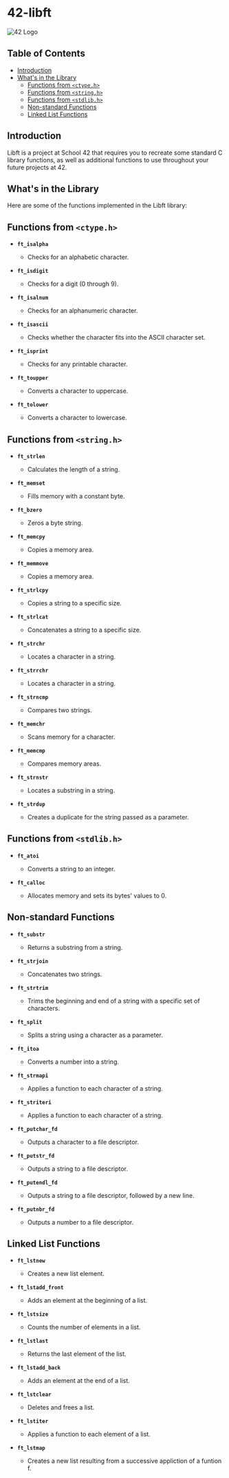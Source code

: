 # 42-libft

![42 Logo](https://www.42.us.org/wp-content/uploads/2019/02/42_logo_white.png)

## Table of Contents
- [Introduction](#introduction)
- [What's in the Library](#whats-in-the-library)
  - [Functions from `<ctype.h>`](#functions-from-ctypeh)
  - [Functions from `<string.h>`](#functions-from-stringh)
  - [Functions from `<stdlib.h>`](#functions-from-stdlibh)
  - [Non-standard Functions](#non-standard-functions)
  - [Linked List Functions](#linked-list-functions)

## Introduction

Libft is a project at School 42 that requires you to recreate some standard C library functions, as well as additional functions to use throughout your future projects at 42.

## What's in the Library

Here are some of the functions implemented in the Libft library:

## Functions from `<ctype.h>`

- **`ft_isalpha`**
  - Checks for an alphabetic character.

- **`ft_isdigit`**
  - Checks for a digit (0 through 9).

- **`ft_isalnum`**
  - Checks for an alphanumeric character.

- **`ft_isascii`**
  - Checks whether the character fits into the ASCII character set.

- **`ft_isprint`**
  - Checks for any printable character.

- **`ft_toupper`**
  - Converts a character to uppercase.

- **`ft_tolower`**
  - Converts a character to lowercase.

## Functions from `<string.h>`

- **`ft_strlen`**
  - Calculates the length of a string.

- **`ft_memset`**
  - Fills memory with a constant byte.

- **`ft_bzero`**
  - Zeros a byte string.

- **`ft_memcpy`**
  - Copies a memory area.

- **`ft_memmove`**
  - Copies a memory area.

- **`ft_strlcpy`**
  - Copies a string to a specific size.

- **`ft_strlcat`**
  - Concatenates a string to a specific size.

- **`ft_strchr`**
  - Locates a character in a string.

- **`ft_strrchr`**
  - Locates a character in a string.

- **`ft_strncmp`**
  - Compares two strings.

- **`ft_memchr`**
  - Scans memory for a character.

- **`ft_memcmp`**
  - Compares memory areas.

- **`ft_strnstr`**
  - Locates a substring in a string.

- **`ft_strdup`**
  - Creates a duplicate for the string passed as a parameter.

## Functions from `<stdlib.h>`

- **`ft_atoi`**
  - Converts a string to an integer.

- **`ft_calloc`**
  - Allocates memory and sets its bytes' values to 0.

## Non-standard Functions

- **`ft_substr`**
  - Returns a substring from a string.

- **`ft_strjoin`**
  - Concatenates two strings.

- **`ft_strtrim`**
  - Trims the beginning and end of a string with a specific set of characters.

- **`ft_split`**
  - Splits a string using a character as a parameter.

- **`ft_itoa`**
  - Converts a number into a string.

- **`ft_strmapi`**
  - Applies a function to each character of a string.

- **`ft_striteri`**
  - Applies a function to each character of a string.

- **`ft_putchar_fd`**
  - Outputs a character to a file descriptor.

- **`ft_putstr_fd`**
  - Outputs a string to a file descriptor.

- **`ft_putendl_fd`**
  - Outputs a string to a file descriptor, followed by a new line.

- **`ft_putnbr_fd`**
  - Outputs a number to a file descriptor.

## Linked List Functions

- **`ft_lstnew`**
  - Creates a new list element.

- **`ft_lstadd_front`**
  - Adds an element at the beginning of a list.

- **`ft_lstsize`**
  - Counts the number of elements in a list.

- **`ft_lstlast`**
  - Returns the last element of the list.

- **`ft_lstadd_back`**
  - Adds an element at the end of a list.

- **`ft_lstclear`**
  - Deletes and frees a list.

- **`ft_lstiter`**
  - Applies a function to each element of a list.

- **`ft_lstmap`**
  - Creates a new list resulting from a successive appliction of a funtion f. 
